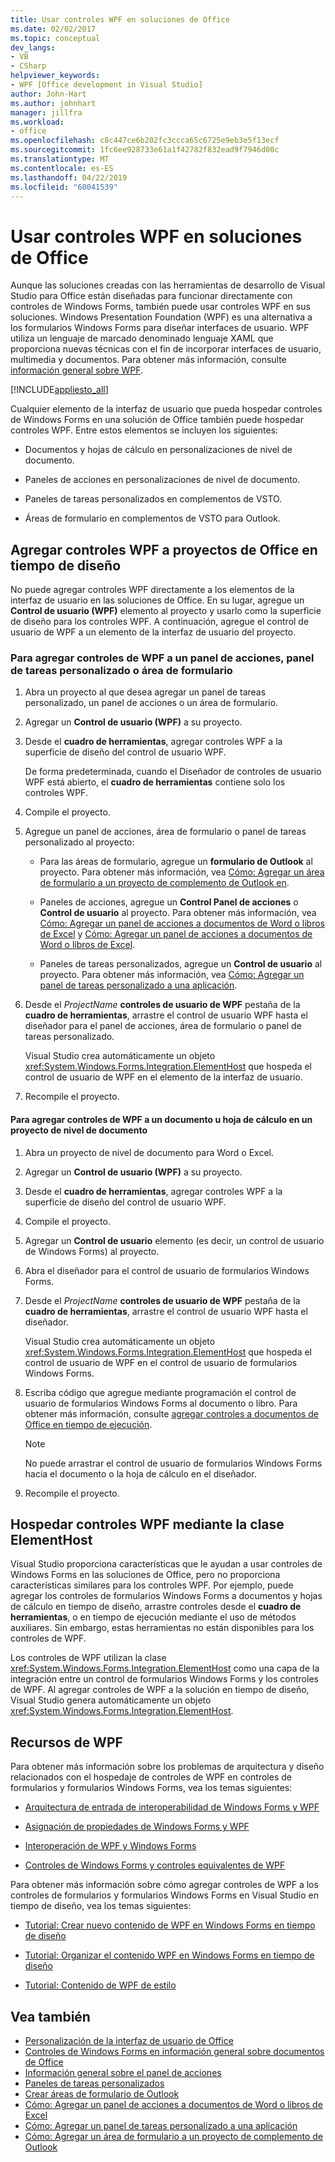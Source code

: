 ```yaml
---
title: Usar controles WPF en soluciones de Office
ms.date: 02/02/2017
ms.topic: conceptual
dev_langs:
- VB
- CSharp
helpviewer_keywords:
- WPF [Office development in Visual Studio]
author: John-Hart
ms.author: johnhart
manager: jillfra
ms.workload:
- office
ms.openlocfilehash: c8c447ce6b202fc3ccca65c6725e9eb3e5f13ecf
ms.sourcegitcommit: 1fc6ee928733e61a1f42782f832ead9f7946d00c
ms.translationtype: MT
ms.contentlocale: es-ES
ms.lasthandoff: 04/22/2019
ms.locfileid: "60041539"
---
```

# <a name="use-wpf-controls-in-office-solutions"></a>Usar controles WPF en soluciones de Office

Aunque las soluciones creadas con las herramientas de desarrollo de Visual Studio para Office están diseñadas para funcionar directamente con controles de Windows Forms, también puede usar controles WPF en sus soluciones. Windows Presentation Foundation (WPF) es una alternativa a los formularios Windows Forms para diseñar interfaces de usuario. WPF utiliza un lenguaje de marcado denominado lenguaje XAML que proporciona nuevas técnicas con el fin de incorporar interfaces de usuario, multimedia y documentos. Para obtener más información, consulte [información general sobre WPF](../designers/introduction-to-wpf.md).

[!INCLUDE[appliesto_all](../vsto/includes/appliesto-all-md.md)]

Cualquier elemento de la interfaz de usuario que pueda hospedar controles de Windows Forms en una solución de Office también puede hospedar controles WPF. Entre estos elementos se incluyen los siguientes:

- Documentos y hojas de cálculo en personalizaciones de nivel de documento.

- Paneles de acciones en personalizaciones de nivel de documento.

- Paneles de tareas personalizados en complementos de VSTO.

- Áreas de formulario en complementos de VSTO para Outlook.

## <a name="add-wpf-controls-to-office-projects-at-design-time"></a>Agregar controles WPF a proyectos de Office en tiempo de diseño

No puede agregar controles WPF directamente a los elementos de la interfaz de usuario en las soluciones de Office. En su lugar, agregue un **Control de usuario (WPF)** elemento al proyecto y usarlo como la superficie de diseño para los controles WPF. A continuación, agregue el control de usuario de WPF a un elemento de la interfaz de usuario del proyecto.

### <a name="to-add-wpf-controls-to-an-actions-pane-custom-task-pane-or-form-region"></a>Para agregar controles de WPF a un panel de acciones, panel de tareas personalizado o área de formulario

1. Abra un proyecto al que desea agregar un panel de tareas personalizado, un panel de acciones o un área de formulario.

2. Agregar un **Control de usuario (WPF)** a su proyecto.

3. Desde el **cuadro de herramientas**, agregar controles WPF a la superficie de diseño del control de usuario WPF.

     De forma predeterminada, cuando el Diseñador de controles de usuario WPF está abierto, el **cuadro de herramientas** contiene solo los controles WPF.

4. Compile el proyecto.

5. Agregue un panel de acciones, área de formulario o panel de tareas personalizado al proyecto:

    - Para las áreas de formulario, agregue un **formulario de Outlook** al proyecto. Para obtener más información, vea [Cómo: Agregar un área de formulario a un proyecto de complemento de Outlook en](../vsto/how-to-add-a-form-region-to-an-outlook-add-in-project.md).

    - Paneles de acciones, agregue un **Control Panel de acciones** o **Control de usuario** al proyecto. Para obtener más información, vea [Cómo: Agregar un panel de acciones a documentos de Word o libros de Excel](../vsto/how-to-add-an-actions-pane-to-word-documents-or-excel-workbooks.md) y [Cómo: Agregar un panel de acciones a documentos de Word o libros de Excel](../vsto/how-to-add-an-actions-pane-to-word-documents-or-excel-workbooks.md).

    - Paneles de tareas personalizados, agregue un **Control de usuario** al proyecto. Para obtener más información, vea [Cómo: Agregar un panel de tareas personalizado a una aplicación](../vsto/how-to-add-a-custom-task-pane-to-an-application.md).

6. Desde el *ProjectName* **controles de usuario de WPF** pestaña de la **cuadro de herramientas**, arrastre el control de usuario WPF hasta el diseñador para el panel de acciones, área de formulario o panel de tareas personalizado.

     Visual Studio crea automáticamente un objeto <xref:System.Windows.Forms.Integration.ElementHost> que hospeda el control de usuario de WPF en el elemento de la interfaz de usuario.

7. Recompile el proyecto.

#### <a name="to-add-wpf-controls-to-a-document-or-worksheet-in-a-document-level-project"></a>Para agregar controles de WPF a un documento u hoja de cálculo en un proyecto de nivel de documento

1. Abra un proyecto de nivel de documento para Word o Excel.

2. Agregar un **Control de usuario (WPF)** a su proyecto.

3. Desde el **cuadro de herramientas**, agregar controles WPF a la superficie de diseño del control de usuario WPF.

4. Compile el proyecto.

5. Agregar un **Control de usuario** elemento (es decir, un control de usuario de Windows Forms) al proyecto.

6. Abra el diseñador para el control de usuario de formularios Windows Forms.

7. Desde el *ProjectName* **controles de usuario de WPF** pestaña de la **cuadro de herramientas**, arrastre el control de usuario WPF hasta el diseñador.

     Visual Studio crea automáticamente un objeto <xref:System.Windows.Forms.Integration.ElementHost> que hospeda el control de usuario de WPF en el control de usuario de formularios Windows Forms.

8. Escriba código que agregue mediante programación el control de usuario de formularios Windows Forms al documento o libro. Para obtener más información, consulte [agregar controles a documentos de Office en tiempo de ejecución](../vsto/adding-controls-to-office-documents-at-run-time.md).

    > [!NOTE]
    > No puede arrastrar el control de usuario de formularios Windows Forms hacia el documento o la hoja de cálculo en el diseñador.

9. Recompile el proyecto.

## <a name="host-wpf-controls-by-using-the-elementhost-class"></a>Hospedar controles WPF mediante la clase ElementHost

Visual Studio proporciona características que le ayudan a usar controles de Windows Forms en las soluciones de Office, pero no proporciona características similares para los controles WPF. Por ejemplo, puede agregar los controles de formularios Windows Forms a documentos y hojas de cálculo en tiempo de diseño, arrastre controles desde el **cuadro de herramientas**, o en tiempo de ejecución mediante el uso de métodos auxiliares. Sin embargo, estas herramientas no están disponibles para los controles de WPF.

Los controles de WPF utilizan la clase <xref:System.Windows.Forms.Integration.ElementHost> como una capa de la integración entre un control de formularios Windows Forms y los controles de WPF. Al agregar controles de WPF a la solución en tiempo de diseño, Visual Studio genera automáticamente un objeto <xref:System.Windows.Forms.Integration.ElementHost>.

## <a name="wpf-resources"></a>Recursos de WPF

Para obtener más información sobre los problemas de arquitectura y diseño relacionados con el hospedaje de controles de WPF en controles de formularios y formularios Windows Forms, vea los temas siguientes:

- [Arquitectura de entrada de interoperabilidad de Windows Forms y WPF](/dotnet/framework/wpf/advanced/windows-forms-and-wpf-interoperability-input-architecture)

- [Asignación de propiedades de Windows Forms y WPF](/dotnet/framework/wpf/advanced/windows-forms-and-wpf-property-mapping)

- [Interoperación de WPF y Windows Forms](/dotnet/framework/wpf/advanced/wpf-and-windows-forms-interoperation)

- [Controles de Windows Forms y controles equivalentes de WPF](/dotnet/framework/wpf/advanced/windows-forms-controls-and-equivalent-wpf-controls)

Para obtener más información sobre cómo agregar controles de WPF a los controles de formularios y formularios Windows Forms en Visual Studio en tiempo de diseño, vea los temas siguientes:

- [Tutorial: Crear nuevo contenido de WPF en Windows Forms en tiempo de diseño](/dotnet/framework/winforms/advanced/walkthrough-creating-new-wpf-content-on-windows-forms-at-design-time)

- [Tutorial: Organizar el contenido WPF en Windows Forms en tiempo de diseño](/dotnet/framework/winforms/advanced/walkthrough-arranging-wpf-content-on-windows-forms-at-design-time)

- [Tutorial: Contenido de WPF de estilo](/dotnet/framework/winforms/advanced/walkthrough-styling-wpf-content)

## <a name="see-also"></a>Vea también

- [Personalización de la interfaz de usuario de Office](../vsto/office-ui-customization.md)
- [Controles de Windows Forms en información general sobre documentos de Office](../vsto/windows-forms-controls-on-office-documents-overview.md)
- [Información general sobre el panel de acciones](../vsto/actions-pane-overview.md)
- [Paneles de tareas personalizados](../vsto/custom-task-panes.md)
- [Crear áreas de formulario de Outlook](../vsto/creating-outlook-form-regions.md)
- [Cómo: Agregar un panel de acciones a documentos de Word o libros de Excel](../vsto/how-to-add-an-actions-pane-to-word-documents-or-excel-workbooks.md)
- [Cómo: Agregar un panel de tareas personalizado a una aplicación](../vsto/how-to-add-a-custom-task-pane-to-an-application.md)
- [Cómo: Agregar un área de formulario a un proyecto de complemento de Outlook](../vsto/how-to-add-a-form-region-to-an-outlook-add-in-project.md)
